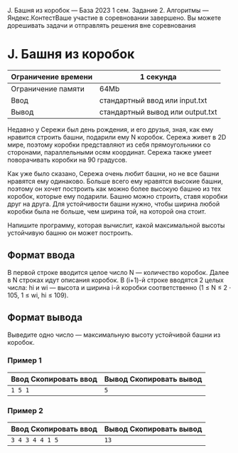  J. Башня из коробок — База 2023 1 сем. Задание 2\. Алгоритмы — Яндекс.КонтестВаше участие в соревновании завершено. Вы можете дорешивать задачи и отправлять решения вне соревнования



J. Башня из коробок
===================




| Ограничение времени | 1 секунда |
| --- | --- |
| Ограничение памяти | 64Mb |
| Ввод | стандартный ввод или input.txt |
| Вывод | стандартный вывод или output.txt |





Недавно у Сережи был день рождения, и его друзья, зная, как ему нравится строить башни, подарили ему N коробок. Сережа живет в 2D мире, поэтому коробки представляют из себя прямоугольники со сторонами, параллельными осям координат.
 Сережа также умеет поворачивать коробки на 90 градусов.
 

Как уже было сказано, Сережа очень любит башни, но не все башни нравятся ему одинаково. Больше всего ему нравятся высокие
 башни, поэтому он хочет построить как можно более высокую башню из тех коробок, которые ему подарили. Башню можно строить,
 ставя коробки друг на друга. Для устойчивости башни нужно, чтобы ширина любой коробки была не больше, чем ширина той, на которой
 она стоит.
 


Напишите программу, которая вычислит, какой максимальной высоты устойчивую башню он может построить.



Формат ввода
------------



В первой строке вводится целое число N — количество коробок. Далее в N строках идут описания коробок. В (i\+1\)\-й строке вводятся 2 целых числа: hi и wi — высота и ширина i\-й коробки соответственно (1 ≤ N ≤ 2 ⋅ 105, 1 ≤ wi, hi ≤ 109).
 


Формат вывода
-------------



Выведите одно число — максимальную высоту устойчивой башни из коробок.


### Пример 1




| Ввод Скопировать ввод | Вывод Скопировать вывод |
| --- | --- |
| ``` 1 5 1  ``` | ``` 5  ``` |


### Пример 2




| Ввод Скопировать ввод | Вывод Скопировать вывод |
| --- | --- |
| ``` 3 4 3 4 4 1 5  ``` | ``` 13  ``` |


